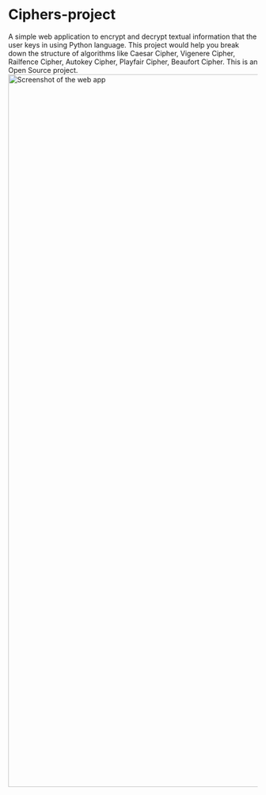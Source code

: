 # Ciphers-project
A simple web application to encrypt and decrypt textual information that the user keys in using Python language. This project would help you break down the structure of algorithms like Caesar Cipher, Vigenere Cipher, Railfence Cipher, Autokey Cipher, Playfair Cipher, Beaufort Cipher. This is an Open Source project.
<img width="1440" alt="Screenshot of the web app" src="https://user-images.githubusercontent.com/99260931/235979276-17b5b102-e0de-4386-9dde-cd4cfbaf5021.png">
